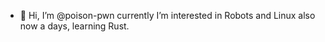 - 👋 Hi, I’m @poison-pwn
currently I’m interested in Robots and Linux
also now a days, learning Rust.
